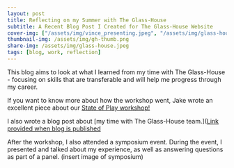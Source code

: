 ```yaml
---
layout: post
title: Reflecting on my Summer with The Glass-House
subtitle: A Recent Blog Post I Created for The Glass-House Website
cover-img: ["/assets/img/vince_presenting.jpeg", "/assets/img/glass-house.jpeg"]
thumbnail-img: /assets/img/gh-thumb.png
share-img: /assets/img/glass-house.jpeg
tags: [blog, work, reflection]
---
```


This blog aims to look at what I learned from my time with The Glass-House - focusing on skills that are transferable and will help me progress through my career.

If you want to know more about how the workshop went, Jake wrote an excellent piece about our [State of Play workshop!](https://theglasshouse.org.uk/co-design-collaboration/the-state-of-play-workshop-a-design-and-gaming-workshop-at-the-national-videogame-museum/)

I also wrote a blog post about [my time with The Glass-House team.]([Link provided when blog is published](https://theglasshouse.org.uk/co-design-collaboration/vinces-journey-during-the-glass-house-internship/)


After the workshop, I also attended a symposium event. 
During the event, I presented and talked about my experience, as well as answering questions as part of a panel.
(insert image of symposium)
